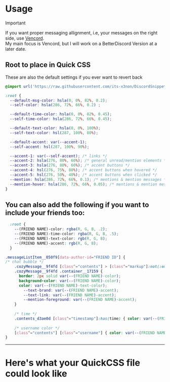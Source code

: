 # Usage
> [!IMPORTANT]  
> If you want proper messaging allignment, i.e, your messages on the right side, use [Vencord](https://github.com/Vendicated/Vencord).  
> My main focus is Vencord, but I will work on a BetterDiscord Version at a later date.

## Root to place in Quick CSS
These are also the default settings if you ever want to revert back
```css
@import url('https://raw.githubusercontent.com/its-x3non/DiscordSnippets/main/ProperMessages/ProperMessages.theme.css');

:root {
  --default-msg-color: hsla(0, 0%, 82%, 0.2);
  --self-color: hsla(286, 72%, 66%, 0.2) ;

  --default-time-color: hsla(0, 0%, 82%, 0.45);
  --self-time-color: hsla(286, 72%, 66%, 0.45);

  --default-text-color: hsla(0, 0%, 100%);
  --self-text-color: hsl(287, 100%, 80%);

  --default-accent: var(--accent-1);
  --self-accent: hsl(287, 100%, 90%);

  --accent-1: var(--self-accent); /* links */
  --accent-2: hsla(276, 80%, 66%); /* general unread/mention elements */
  --accent-3: hsla(276, 80%, 66%); /* accent buttons */
  --accent-4: hsl(276, 75%, 80%); /* accent buttons when hovered */
  --accent-5: hsl(276, 50%, 40%); /* accent buttons when clicked */
  --mention: hsla(286, 72%, 66%, 0.1); /* mentions & mention messages */
  --mention-hover: hsla(286, 72%, 66%, 0.05); /* mentions & mention messages when hovered */
}
```
## You can also add the following if you want to include your friends too:
```css
  :root {
    --(FRIEND NAME)-color: rgba(R, G, B, .2);
    --(FRIEND NAME)-time-color: rgba(R, G, B, .5);
    --(FRIEND NAME)-text-color: rgb(R, G, B);
    --(FRIEND NAME)-accent: rgb(R, G, B);
  }

.messageListItem__050f9[data-author-id="FRIEND ID"] {
/* chat bubble */
	.cozyMessage__9f4fd [class^="contents"] > [class^="markup"]:not(:empty, code),
	.cozyMessage__9f4fd .container__17159 {
	  border: 2px solid var(--(FRIEND NAME)-color);
	  background-color: var(--(FRIEND NAME)-color);
	  color: var(--(FRIEND NAME)-text-color);
		--text-brand: var(--(FRIEND NAME)-accent);
		--text-link: var(--(FRIEND NAME)-accent);
		--mention-foreground: var(--(FRIEND NAME)-accent);
	}
	
	/* time */
	.contents_d3ae0d [class^="timestamp"]:has(time) { color: var(--(FRIEND NAME)-text-color); }
	
	/* username color */
	[class^="contents"] [class^="username"] { color: var(--(FRIEND NAME)-text-color) !important; }
} 
```
___
# Here's what your QuickCSS file could look like
